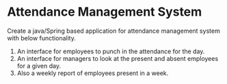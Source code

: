 # Attendance Management System


Create a java/Spring based application for attendance management system with below functionality.

1. An interface for employees to punch in the attendance for the day.
2. An interface for managers to look at the present and absent employees for a given day.
3. Also a weekly report of employees present in a week.
